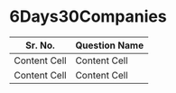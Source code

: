 # 6Days30Companies

| Sr. No.  | Question Name |
| ------------- | ------------- |
| Content Cell  | Content Cell  |
| Content Cell  | Content Cell  |
